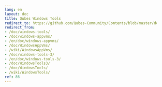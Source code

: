 ```yaml
---
lang: en
layout: doc
title: Qubes Windows Tools
redirect_to: https://github.com/Qubes-Community/Contents/blob/master/docs/os/windows/windows-tools.md
redirect_from:
- /doc/windows-tools/
- /doc/windows-appvms/
- /en/doc/windows-appvms/
- /doc/WindowsAppVms/
- /wiki/WindowsAppVms/
- /doc/windows-tools-3/
- /en/doc/windows-tools-3/
- /doc/WindowsTools3/
- /doc/WindowsTools/
- /wiki/WindowsTools/
ref: 86
---
```


